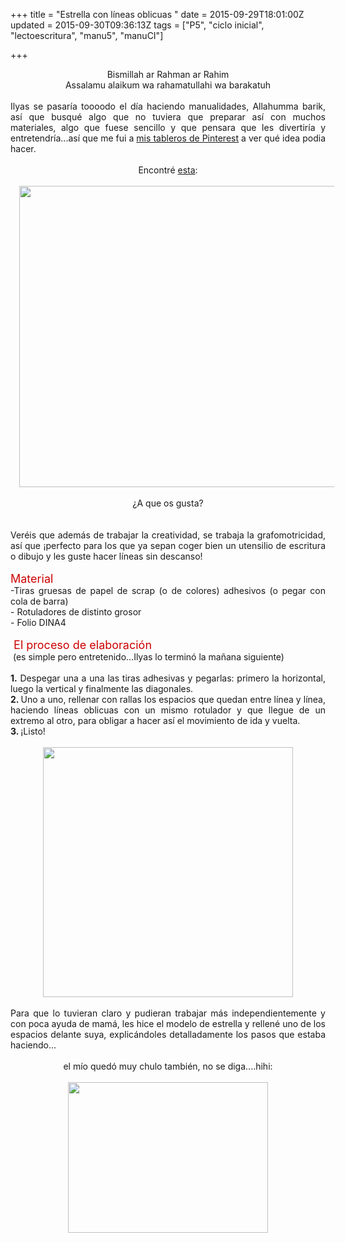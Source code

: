+++
title = "Estrella con líneas oblicuas "
date = 2015-09-29T18:01:00Z
updated = 2015-09-30T09:36:13Z
tags = ["P5", "ciclo inicial", "lectoescritura", "manu5", "manuCI"]

+++

<div dir="ltr" style="text-align: left;" trbidi="on"><div class="separator" style="clear: both; text-align: center;">Bismillah ar Rahman ar Rahim</div><div class="separator" style="clear: both; text-align: center;">Assalamu alaikum wa rahamatullahi wa barakatuh</div><div class="separator" style="clear: both; text-align: center;"><br /></div><div class="separator" style="clear: both; text-align: justify;">Ilyas se pasaría toooodo el día haciendo manualidades, Allahumma barik, así que busqué algo que no tuviera que preparar así con muchos materiales, algo que fuese sencillo y que pensara que les divertiría y entretendría...así que me fui a <a href="https://www.pinterest.com/ummuyumna/" target="_blank">mis tableros de Pinterest</a> a ver qué idea podia hacer.&nbsp;</div><div class="separator" style="clear: both; text-align: justify;"><br /></div><div class="separator" style="clear: both; text-align: center;">Encontré <a href="https://www.pinterest.com/pin/428475352026186631/" target="_blank">esta</a>:</div><div class="separator" style="clear: both; text-align: center;"><br /></div><div class="separator" style="clear: both; text-align: center;"><a href="http://2.bp.blogspot.com/-t9v-5aeDt9M/VgqnQGE2EkI/AAAAAAAAHzc/0NsseSljns4/s1600/oblicuas.jpg" imageanchor="1" style="margin-left: 1em; margin-right: 1em;"><img border="0" height="482" src="http://2.bp.blogspot.com/-t9v-5aeDt9M/VgqnQGE2EkI/AAAAAAAAHzc/0NsseSljns4/s640/oblicuas.jpg" width="640" /></a></div><div class="separator" style="clear: both; text-align: center;"><br /></div><div class="separator" style="clear: both; text-align: center;">¿A que os gusta?</div><div class="separator" style="clear: both; text-align: center;"></div><a name='more'></a><br /><br /><div class="separator" style="clear: both; text-align: justify;">Veréis que además de trabajar la creatividad, se trabaja la grafomotricidad, así que ¡perfecto para los que ya sepan coger bien un utensilio de escritura o dibujo y les guste hacer líneas sin descanso!</div><div class="separator" style="clear: both; text-align: justify;"><br /></div><div class="separator" style="clear: both; text-align: justify;"><span style="color: #cc0000; font-size: large;">Material</span></div><div class="separator" style="clear: both; text-align: justify;">-Tiras gruesas de papel de scrap (o de colores) adhesivos (o pegar con cola de barra)</div><div class="separator" style="clear: both; text-align: justify;">- Rotuladores de distinto grosor</div><div class="separator" style="clear: both; text-align: justify;">- Folio DINA4</div><div class="separator" style="clear: both; text-align: center;"><br /></div><span style="color: #cc0000; font-size: large;">&nbsp;El proceso de elaboración</span><br />&nbsp;(es simple pero entretenido...Ilyas lo terminó la mañana siguiente)<br /><br /><div style="text-align: justify;"><b>1.</b> Despegar una a una las tiras adhesivas y pegarlas: primero la horizontal, luego la vertical y finalmente las diagonales.</div><div style="text-align: justify;"><b>2. </b>Uno a uno, rellenar con rallas los espacios que quedan entre línea y línea, haciendo líneas oblicuas con un mismo rotulador y que llegue de un extremo al otro, para obligar a hacer así el movimiento de ida y vuelta.</div><b>3. </b>¡Listo!<br /><br /><div class="separator" style="clear: both; text-align: center;"><a href="http://2.bp.blogspot.com/-iKaYK0-O4UA/VgqnQMebYII/AAAAAAAAHzY/DdewN1mnFEU/s1600/Procesolineasoblicuas.jpg" imageanchor="1" style="margin-left: 1em; margin-right: 1em;"><img border="0" height="400" src="http://2.bp.blogspot.com/-iKaYK0-O4UA/VgqnQMebYII/AAAAAAAAHzY/DdewN1mnFEU/s400/Procesolineasoblicuas.jpg" width="400" /></a></div><br /><div style="text-align: justify;">Para que lo tuvieran claro y pudieran trabajar más independientemente y con poca ayuda de mamá, les hice el modelo de estrella y rellené uno de los espacios delante suya, explicándoles detalladamente los pasos que estaba haciendo...</div><div style="text-align: justify;"><br /></div><div style="text-align: center;">el mío quedó muy chulo también, no se diga....hihi:</div><br /><div class="separator" style="clear: both; text-align: center;"><a href="http://2.bp.blogspot.com/-EASMSyJ1dSY/VgqznQ3BBfI/AAAAAAAAHzw/JNgvCTSi7i8/s1600/oblicuasummi.jpg" imageanchor="1" style="margin-left: 1em; margin-right: 1em;"><img border="0" height="241" src="http://2.bp.blogspot.com/-EASMSyJ1dSY/VgqznQ3BBfI/AAAAAAAAHzw/JNgvCTSi7i8/s320/oblicuasummi.jpg" width="320" /></a></div><br /></div>
